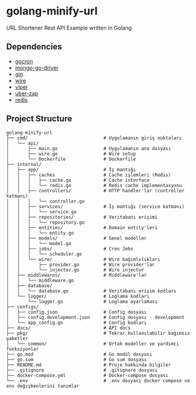 # golang-minify-url
URL Shortener Rest API Example written in Golang

## Dependencies
- [gocron](https://github.com/go-co-op/gocron)
- [mongo-go-driver](https://github.com/mongodb/mongo-go-driver)
- [gin](https://github.com/gin-gonic/gin)
- [wire](https://github.com/google/wire)
- [viper](https://github.com/spf13/viper)
- [uber-zap](https://github.com/uber-go/zap)
- [redis](https://github.com/redis/go-redis)

## Project Structure

```
golang-minify-url
├── cmd/                            # Uygulamanın giriş noktaları
│   └── api/
│       ├── main.go                 # Uygulamanın ana dosyası
│       ├── wire.go                 # Wire setup
│       └── Dockerfile              # Dockerfile
├── internal/
│   ├── app/                        # İş mantığı
│   │   ├── caches                  # Cache işlemleri (Redis)
│   │   │   ├── cache.go            # Cache interface
│   │   │   └── redis.go            # Redis cache implementasyonu
│   │   ├── controllers/            # HTTP handler'lar (controller katmanı)
│   │   │   └── controller.go
│   │   ├── services/               # İş mantığı (service katmanı)
│   │   │   └── service.go
│   │   ├── repositories/           # Veritabanı erişimi
│   │   │   └── repository.go
│   │   ├── entities/               # Domain entity'leri
│   │   │   └── entity.go
│   │   ├── models/                 # Genel modeller
│   │   │   └── model.go
│   │   ├── jobs/                   # Cron Jobs
│   │   │   └── scheduler.go
│   │   └── wire/                   # Wire bağımlılıkları
│   │       ├── provider.go         # Wire provider'lar
│   │       └── injector.go         # Wire injector
│   ├── middlewares/                # Middleware'lar
│   │   └── middleware.go
│   ├── database/
│   │   └── database.go             # Veritabanı erişim kodları
│   └── logger/                     # Loglama kodları
│       └── logger.go               # Loglama ayarlaması
├── configs/
│   ├── config.json                 # Config dosyası
│   ├── config.development.json     # Config dosyası - development
│   └── app_config.go               # Config kodları
├── docs/                           # API docs
├── pkg/                            # Tekrar kullanılabilir bağımsız paketler
│   └── common/                     # Ortak modeller ve yardımcı fonksiyonlar
├── go.mod                          # Go modül dosyası
├── go.sum                          # Go sum dosyası
├── README.md                       # Proje hakkında bilgiler
├── .gitignore                      # .gitignore dosyası
├── docker-compose.yml              # Docker-compose dosyası
└── .env                            # .env dosyası docker compose ve env değişkenlerini tanımlar
```
